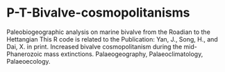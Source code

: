 # P-T-Bivalve-cosmopolitanisms
Paleobiogeographic analysis on marine bivalve from the Roadian to the Hettangian
This R code is related to the Publication: Yan, J., Song, H., and Dai, X. in print. Increased bivalve cosmopolitanism during the mid-Phanerozoic mass extinctions. Palaeogeography, Palaeoclimatology, Palaeoecology.
